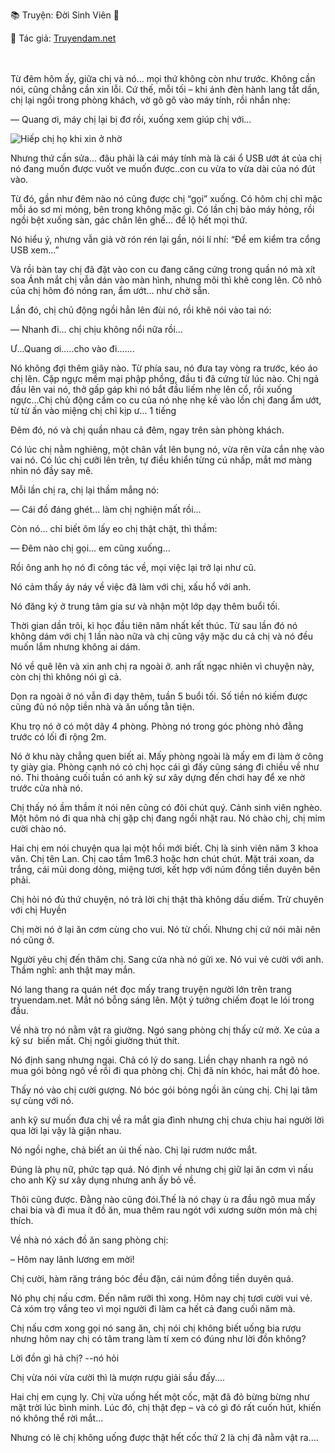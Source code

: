 📚 Truyện: Đời Sinh Viên 🔞 
<br>
<p>📖 Tác giả: <a href="https://truyendam.net" target="_blank" title="Truyện sex người lớn, truyện 18+ tại Truyendam.net">Truyendam.net</a></p>
<br></br>
Từ đêm hôm ấy, giữa chị và nó… mọi thứ không còn như trước. Không cần nói, cũng chẳng cần xin lỗi. Cứ thế, mỗi tối – khi ánh đèn hành lang tắt dần, chị lại ngồi trong phòng khách, vờ gõ gõ vào máy tính, rồi nhắn nhẹ:

— Quang ơi, máy chị lại bị đơ rồi, xuống xem giúp chị với...

<img src="/images/doi-sinh-vien/cover.jpg" alt="Hiếp chị họ khi xin ở nhờ"/>

Nhưng thứ cần sửa... đâu phải là cái máy tính mà là cái ổ USB ướt át của chị nó đang muốn được vuốt ve muốn được..con cu vừa to vừa dài của nó đút vào.

Từ đó, gần như đêm nào nó cũng được chị “gọi” xuống. Có hôm chị chỉ mặc mỗi áo sơ mi mỏng, bên trong không mặc gì. Có lần chị bảo máy hỏng, rồi ngồi bệt xuống sàn, gác chân lên ghế... để lộ hết mọi thứ.

Nó hiểu ý, nhưng vẫn giả vờ rón rén lại gần, nói lí nhí: “Để em kiểm tra cổng USB xem...”

Và rồi bàn tay chị đã đặt vào con cu đang căng cứng trong quần nó mà xít soa Ánh mắt chị vẫn dán vào màn hình, nhưng môi thì khẽ cong lên. Cô nhỏ của chị hôm đó nóng ran, ẩm ướt... như chờ sẵn.

Lần đó, chị chủ động ngồi hẳn lên đùi nó, rồi khẽ nói vào tai nó:

— Nhanh đi... chị chịu không nổi nữa rồi...

Ư...Quang ơi.....cho vào đi.......

Nó không đợi thêm giây nào. Từ phía sau, nó đưa tay vòng ra trước, kéo áo chị lên. Cặp ngực mềm mại phập phồng, đầu ti đã cứng từ lúc nào. Chị ngả đầu lên vai nó, thở gấp gáp khi nó bắt đầu liếm nhẹ lên cổ, rồi xuống ngực...Chị chủ động cầm co cu của nó nhẹ nhẹ kề vào lồn chị đang ẩm ướt, từ từ ấn vào miệng chị chỉ kịp ư... 1 tiếng 

Đêm đó, nó và chị quần nhau cả đêm, ngay trên sàn phòng khách.

Có lúc chị nằm nghiêng, một chân vắt lên bụng nó, vừa rên vừa cắn nhẹ vào vai nó. Có lúc chị cưỡi lên trên, tự điều khiển từng cú nhấp, mắt mơ màng nhìn nó đầy say mê.

Mỗi lần chị ra, chị lại thầm mắng nó:

— Cái đồ đáng ghét... làm chị nghiện mất rồi...

Còn nó... chỉ biết ôm lấy eo chị thật chặt, thì thầm:

— Đêm nào chị gọi... em cũng xuống...



Rồi ông anh họ nó đi công tác về, mọi việc lại trở lại như cũ.

Nó cảm thấy áy náy về việc đã làm với chị, xấu hổ với anh.

Nó đăng ký ở trung tâm gia sư và nhận một lớp dạy thêm buổi tối.

Thời gian dần trôi, kì học đầu tiên năm nhất kết thúc. Từ sau lần đó nó không dám với chị 1 lần nào nữa và chị cũng vậy mặc du cả chị và nó đều muốn lắm nhưng không ai dám.

Nó về quê lên và xin anh chị ra ngoài ở. anh rất ngạc nhiên vì chuyện này, còn chị thì không nói gì cả.

Dọn ra ngoài ở nó vẫn đi dạy thêm, tuần 5 buổi tối. Số tiền nó kiếm được cũng đủ nó nộp tiền nhà và ăn uống tằn tiện.

Khu trọ nó ở có một dãy 4 phòng. Phòng nó trong góc phòng nhỏ đằng trước có lối đi rộng 2m.

Nó ở khu này chẳng quen biết ai. Mấy phòng ngoài là mấy em đi làm ở công ty giày gia. Phòng cạnh nó có chị học cái gì đấy cũng sáng đi chiều về như nó. Thi thoảng cuối tuần có anh kỹ sư xây dựng đến chơi hay để xe nhờ trước cửa nhà nó.

Chị thấy nó ầm thầm ít nói nên cũng có đôi chút quý. Cảnh sinh viên nghèo. Một hôm nó đi qua nhà chị gặp chị đang ngồi nhặt rau. Nó chào chị, chị mỉm cười chào nó.

Hai chị em nói chuyện qua lại một hồi mới biết. Chị là sinh viên năm 3 khoa văn. Chị tên Lan. Chị cao tầm 1m6.3 hoặc hơn chút chút. Mặt trái xoan, da trắng, cái mũi dong dỏng, miệng tươi, kết hợp với núm đồng tiền duyên bên phải. 

Chị hỏi nó đủ thứ chuyện, nó trả lời chị thật thà không dấu diếm. Trừ chuyên với chị Huyền

Chị mời nó ở lại ăn cơm cùng cho vui. Nó từ chối. Nhưng chị cứ nói mãi nên nó cũng ở.

Người yêu chị đến thăm chị. Sang cửa nhà nó gửi xe. Nó vui vẻ cười với anh. Thầm nghĩ: anh thật may mắn.

Nó lang thang ra quán nét đọc mấy trang truyện người lớn trên trang tryuendam.net. Mắt nó bỗng sáng lên. Một ý tưởng chiếm đoạt le lói trong đầu.

Về nhà trọ nó nằm vật ra giường. Ngó sang phòng chị thấy cử mở. Xe của a kỹ sư  biến mất. Chị ngồi giường thút thít.

Nó định sang nhưng ngại. Chả có lý do sang. Liền chạy nhanh ra ngõ nó mua gói bỏng ngô về rồi đi qua phòng chị. Chị đã nín khóc, hai mắt đỏ hoe.

Thấy nó vào chị cười gượng. Nó bóc gói bỏng ngồi ăn cùng chị. Chị lại tâm sự cùng với nó.

anh kỹ sư muốn đưa chị về ra mắt gia đình nhưng chị chưa chịu hai người lời qua lời lại vậy là giận nhau.

Nó ngồi nghe, chả biết an ủi thế nào. Chị lại rươm nước mắt.

Đúng là phụ nữ, phức tạp quá. Nó định về nhưng chị giữ lại ăn cơm vì nấu cho anh Kỹ sư xây dụng nhưng anh ấy bỏ về.

Thôi cũng được. Đằng nào cũng đói.Thế là nó chạy ù ra đầu ngõ mua mấy chai bia và đi mua ít đồ ăn, mua thêm rau ngót với xương sườn món mà chị thích.

Về nhà nó xách đồ ăn sang phòng chị:

– Hôm nay lãnh lương em mời!

Chị cười, hàm răng tráng bóc đều đặn, cái núm đồng tiền duyên quá.

Nó phụ chị nấu cơm. Đến năm rưỡi thì xong. Hôm nay chị tươi cười vui vẻ. Cả xóm trọ vắng teo vì mọi người đi làm ca hết cả đang cuối năm mà.

Chị nấu cơm xong gọi nó sang ăn, chị nói chị không biết uống bia rượu nhưng hôm nay chị có tâm trang làm tí xem có đúng như lời đồn không?

Lời đồn gì hả chị? --nó hỏi

Chị vừa nói vừa cười thì là mượn rượu giải sầu đấy....

Hai chị em cụng ly. Chị vừa uống hết một cốc, mặt đã đỏ bừng bừng như mặt trời lúc bình minh. Lúc đó, chị thật đẹp – và có gì đó rất cuốn hút, khiến nó không thể rời mắt...

Nhưng có lẽ chị không uống được thật hết cốc thứ 2 là chị đã nằm vật ra....


<!--sex chị em, truyện sex hồng hà nhi, tình chị em, truyện sex xóm trọ,truyện sex vụng trộm,truyện 18+,Truyện sex người lớn, Truyendam.net -->


